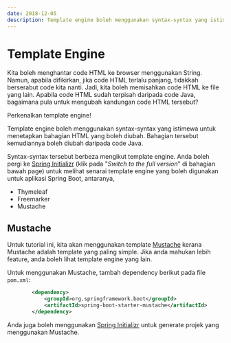 ```yaml
---
date: 2018-12-05
description: Template engine boleh menggunakan syntax-syntax yang istimewa untuk menetapkan bahagian HTML yang boleh diubah, kemudian diubah daripada code Java.
---
```


# Template Engine

Kita boleh menghantar code HTML ke browser menggunakan String. Namun, apabila
difikirkan, jika code HTML terlalu panjang, tidakkah berserabut code kita nanti.
Jadi, kita boleh memisahkan code HTML ke file yang lain. Apabila code HTML sudah
terpisah daripada code Java, bagaimana pula untuk mengubah kandungan code HTML
tersebut?

Perkenalkan template engine!

Template engine boleh menggunakan syntax-syntax yang istimewa untuk menetapkan
bahagian HTML yang boleh diubah. Bahagian tersebut kemudiannya boleh diubah
daripada code Java.

Syntax-syntax tersebut berbeza mengikut template engine. Anda boleh pergi ke
[Spring Initializr](https://start.spring.io/) (klik pada "*Switch to the full
version*" di bahagian bawah page) untuk melihat senarai template engine yang
boleh digunakan untuk aplikasi Spring Boot, antaranya,

* Thymeleaf
* Freemarker
* Mustache

## Mustache

Untuk tutorial ini, kita akan menggunakan template
[Mustache](https://mustache.github.io/mustache.5.html) kerana Mustache adalah
template yang paling simple. Jika anda mahukan lebih feature, anda boleh lihat
template engine yang lain.

Untuk menggunakan Mustache, tambah dependency berikut pada file `pom.xml`:

```xml
		<dependency>
			<groupId>org.springframework.boot</groupId>
			<artifactId>spring-boot-starter-mustache</artifactId>
		</dependency>
```

Anda juga boleh menggunakan [Spring Initializr](https://start.spring.io/) untuk
generate projek yang menggunakan Mustache.
